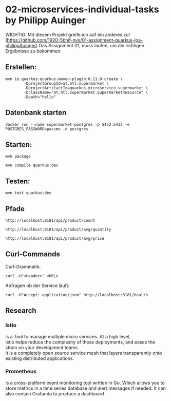 # 02-microservices-individual-tasks by Philipp Auinger

WICHTIG: Mit diesem Projekt greife ich auf ein anderes zu! (https://github.com/1920-5bhif-nvs/01-assignment-quarkus-jpa-philippAuinger)
Das Assignment 01, muss laufen, um die richtigen Ergebnisse zu bekommen.

## Erstellen:

```
mvn io.quarkus:quarkus-maven-plugin:0.11.0:create \
        -DprojectGroupId=at.htl.supermarket \
        -DprojectArtifactId=quarkus-microservice-supermarket \
        -DclassName="at.htl.supermarket.SupermarketResource" \
		-Dpath="hello"
```

## Datenbank starten
```
docker run --name supermarket-postgres -p 5432:5432 -e POSTGRES_PASSWORD=passme -d postgres
```

## Starten:
```
mvn package

mvn compile quarkus:dev
```

## Testen:
```
mvn test quarkus:dev
```

## Pfade
```
http://localhost:8181/api/product/count
```
```
http://localhost:8181/api/product/avg/quantity
```
```
http://localhost:8181/api/product/avg/price
```

## Curl-Commands
Curl-Grammatik:
```
curl -H"<Header>" <URL>
```
Abfragen ob der Service läuft:
```
curl -H"Accept: application/json" http://localhost:8181/health
```


## Research

### Istio

is a Tool to manage multiple micro services. At a high level,    
Istio helps reduce the complexity of these deployments, and eases the strain on your development teams.    
It is a completely open source service mesh that layers transparently onto existing distributed applications.     

### Prometheus 
 
is a cross-platform event monitoring tool written in Go.
Which allows you to store metrics in a time series database and alert messages if needed. 
It can also contain Grafanda to produce a dashboard

